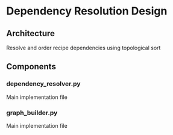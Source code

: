 # Dependency Resolution Design

## Architecture
Resolve and order recipe dependencies using topological sort

## Components
### dependency_resolver.py
Main implementation file

### graph_builder.py
Main implementation file

